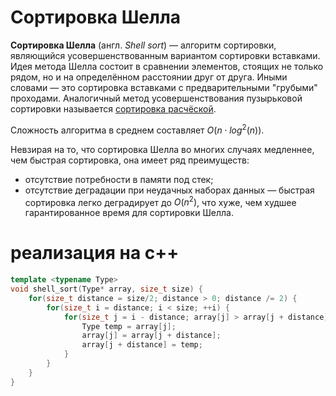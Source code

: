 # Сортировка Шелла

__Сортировка Шелла__ (англ. _Shell sort_) — алгоритм сортировки, являющийся усовершенствованным вариантом сортировки вставками. Идея метода Шелла состоит в сравнении элементов, стоящих не только рядом, но и на определённом расстоянии друг от друга. Иными словами — это сортировка вставками с предварительными "грубыми" проходами. Аналогичный метод усовершенствования пузырьковой сортировки называется [сортировка расчёской](https://ru.wikipedia.org/wiki/Сортировка_расчёской).

Сложность алгоритма в среднем составляет $O(n \cdot log^2(n))$.

Невзирая на то, что сортировка Шелла во многих случаях медленнее, чем быстрая сортировка, она имеет ряд преимуществ:

* отсутствие потребности в памяти под стек;
* отсутствие деградации при неудачных наборах данных — быстрая сортировка легко деградирует до $O(n^2)$, что хуже, чем худшее гарантированное время для сортировки Шелла.

# реализация на с++

```cpp
template <typename Type>
void shell_sort(Type* array, size_t size) {
    for(size_t distance = size/2; distance > 0; distance /= 2) {
        for(size_t i = distance; i < size; ++i) {
            for(size_t j = i - distance; array[j] > array[j + distance]; j -= distance) {
                Type temp = array[j];
                array[j] = array[j + distance];
                array[j + distance] = temp;
            }
        }
    }
}
```
